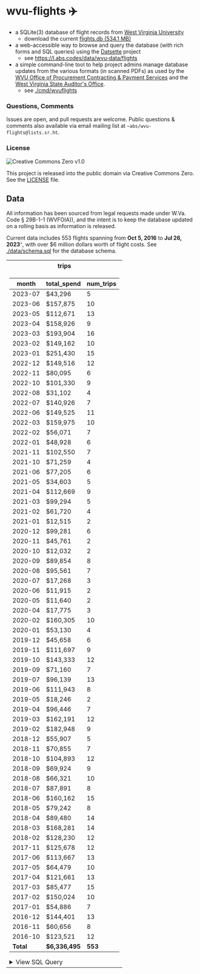# wvu-flights ✈️


* a SQLite(3) database of flight records from [West Virginia University](https://wvu.edu)
    * download the current [flights.db (534.1 MB)](https://l.abs.codes/data/wvu-data/flights.db)
* a web-accessible way to browse and query the database (with rich forms and SQL queries) using the [Datsette](https://datasette.io) project
    * see https://l.abs.codes/data/wvu-data/flights
* a simple command-line tool to help project admins manage database updates from the various formats (in scanned PDFs) as used by the [WVU Office of Procurement Contracting & Payment Services](https://procurement.wvu.edu/) and the [West Virginia State Auditor's Office](https://www.wvsao.gov/).
    * see [./cmd/wvuflights](./cmd/wvuflights/)

### Questions, Comments

Issues are open, and pull requests are welcome. Public questions & comments also available via email mailing list at `~abs/wvu-flights@lists.sr.ht`.

### License
![Creative Commons Zero v1.0](https://licensebuttons.net/p/zero/1.0/88x15.png)

This project is released into the public domain via Creative Commons Zero. See the [LICENSE](./LICENSE) file.

## Data

All information has been sourced from legal requests made under W.Va. Code § 29B-1-1 (WVFOIA)), and the intent is to keep the database updated on a rolling basis as information is released.

Current data includes 553 flights spanning from **Oct 5, 2016** to **Jul 26, 2023**⁺, with over $6 million dollars worth of flight costs. See [./data/schema.sql](./data/schema.sql) for the database schema.

<table>
<tr><th>trips</th></tr>
<tr><td>

|   month   |  total_spend  |  num_trips  |
|-----------|---------------|-------------|
| 2023-07 | $43,296    |   5 |
| 2023-06 | $157,875   |  10 |
| 2023-05 | $112,671   |  13 |
| 2023-04 | $158,926   |   9 |
| 2023-03 | $193,904   |  16 |
| 2023-02 | $149,162   |  10 |
| 2023-01 | $251,430   |  15 |
| 2022-12 | $149,516   |  12 |
| 2022-11 | $80,095    |   6 |
| 2022-10 | $101,330   |   9 |
| 2022-08 | $31,102    |   4 |
| 2022-07 | $140,926   |   7 |
| 2022-06 | $149,525   |  11 |
| 2022-03 | $159,975   |  10 |
| 2022-02 | $56,071    |   7 |
| 2022-01 | $48,928    |   6 |
| 2021-11 | $102,550   |   7 |
| 2021-10 | $71,259    |   4 |
| 2021-06 | $77,205    |   6 |
| 2021-05 | $34,603    |   5 |
| 2021-04 | $112,669   |   9 |
| 2021-03 | $99,294    |   5 |
| 2021-02 | $61,720    |   4 |
| 2021-01 | $12,515    |   2 |
| 2020-12 | $99,281    |   6 |
| 2020-11 | $45,761    |   2 |
| 2020-10 | $12,032    |   2 |
| 2020-09 | $89,854    |   8 |
| 2020-08 | $95,561    |   7 |
| 2020-07 | $17,268    |   3 |
| 2020-06 | $11,915    |   2 |
| 2020-05 | $11,640    |   2 |
| 2020-04 | $17,775    |   3 |
| 2020-02 | $160,305   |  10 |
| 2020-01 | $53,130    |   4 |
| 2019-12 | $45,658    |   6 |
| 2019-11 | $111,697   |   9 |
| 2019-10 | $143,333   |  12 |
| 2019-09 | $71,160    |   7 |
| 2019-07 | $96,139    |  13 |
| 2019-06 | $111,943   |   8 |
| 2019-05 | $18,246    |   2 |
| 2019-04 | $96,446    |   7 |
| 2019-03 | $162,191   |  12 |
| 2019-02 | $182,948   |   9 |
| 2018-12 | $55,907    |   5 |
| 2018-11 | $70,855    |   7 |
| 2018-10 | $104,893   |  12 |
| 2018-09 | $69,924    |   9 |
| 2018-08 | $66,321    |  10 |
| 2018-07 | $87,891    |   8 |
| 2018-06 | $160,162   |  15 |
| 2018-05 | $79,242    |   8 |
| 2018-04 | $89,480    |  14 |
| 2018-03 | $168,281   |  14 |
| 2018-02 | $128,230   |  12 |
| 2017-11 | $125,678   |  12 |
| 2017-06 | $113,667   |  13 |
| 2017-05 | $64,479    |  10 |
| 2017-04 | $121,661   |  13 |
| 2017-03 | $85,477    |  15 |
| 2017-02 | $150,024   |  10 |
| 2017-01 | $54,886    |   7 |
| 2016-12 | $144,401   |  13 |
| 2016-11 | $60,656    |   8 |
| 2016-10 | $123,521   |  12 |
| **Total**   | **$6,336,495** | **553** |

<details> 
  <summary>View SQL Query</summary>

   ```sql
SELECT
    months,
    total_cost,
    num_trips
FROM
(
    SELECT
        strftime('%Y-%m',
                   CASE
                       WHEN instr(trips.date, ';') > 0
                       THEN substr(trips.date, instr(trips.date, ';') + 1)
                       ELSE trips.date
                   END
        ) AS months,
        PRINTF("$%,2d", SUM(fuel + landing + crew_expense + dom_tax + billing_amount)) AS total_cost,
        COUNT(*) AS num_trips,
        1 AS sort_order
    FROM trips
    GROUP BY months

    UNION

    SELECT
        'Total' AS months,
        PRINTF("$%,2d", SUM(fuel + landing + crew_expense + dom_tax + billing_amount)) AS total_cost,
        COUNT(*) AS num_trips,
        2 AS sort_order
    FROM trips
) AS combined
ORDER BY sort_order, months DESC;
   ```
</details>
</td></tr>
</table>